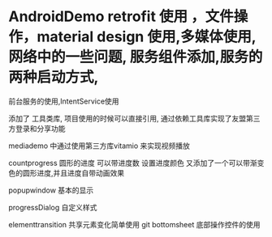 # AndroidDemo retrofit 使用 ，文件操作，material design 使用,多媒体使用,网络中的一些问题, 服务组件添加,服务的两种启动方式,
前台服务的使用,IntentService使用

添加了 工具类库, 项目使用的时候可以直接引用, 通过依赖工具库实现了友盟第三方登录和分享功能

mediademo 中通过使用第三方库vitamio 来实现视频播放

countprogress 圆形的进度 可以带进度数 设置进度颜色 又添加了一个可以带渐变色的圆形进度,并且进度自带动画效果

popupwindow 基本的显示

progressDialog 自定义样式

elementtransition 共享元素变化简单使用
git
bottomsheet 底部操作控件的使用
